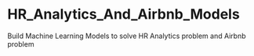 # HR_Analytics_And_Airbnb_Models
Build Machine Learning Models to solve HR Analytics problem and Airbnb problem

